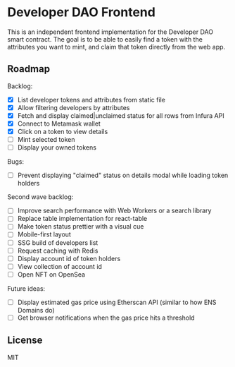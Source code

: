 # Developer DAO Frontend

This is an independent frontend implementation for the Developer DAO smart contract. The goal is to be able to easily find a token with the attributes you want to mint, and claim that token directly from the web app.

## Roadmap

Backlog:

- [x] List developer tokens and attributes from static file
- [x] Allow filtering developers by attributes
- [x] Fetch and display claimed|unclaimed status for all rows from Infura API
- [x] Connect to Metamask wallet
- [x] Click on a token to view details
- [ ] Mint selected token
- [ ] Display your owned tokens

Bugs:

- [ ] Prevent displaying "claimed" status on details modal while loading token holders

Second wave backlog:

- [ ] Improve search performance with Web Workers or a search library
- [ ] Replace table implementation for react-table
- [ ] Make token status prettier with a visual cue
- [ ] Mobile-first layout
- [ ] SSG build of developers list
- [ ] Request caching with Redis
- [ ] Display account id of token holders
- [ ] View collection of account id
- [ ] Open NFT on OpenSea

Future ideas:

- [ ] Display estimated gas price using Etherscan API (similar to how ENS Domains do)
- [ ] Get browser notifications when the gas price hits a threshold

## License

MIT

